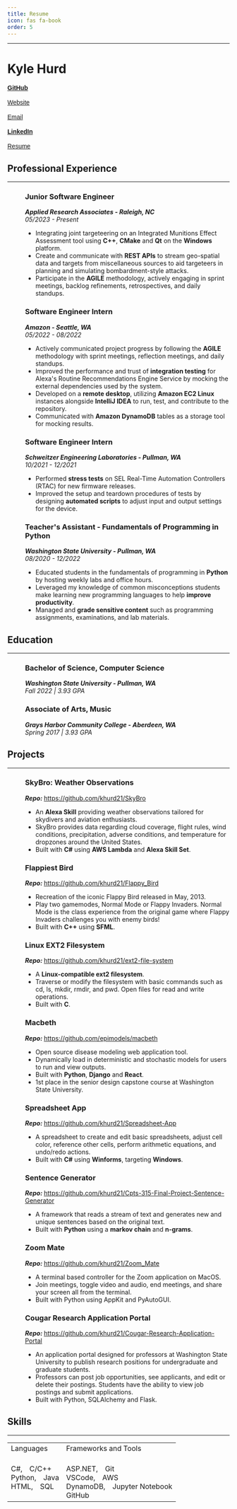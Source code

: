 ```yaml
---
title: Resume
icon: fas fa-book
order: 5
---
```


---

# Kyle Hurd

<!-- Links -->

<div>
  <div class="fab fa-github">
    <a
      style="font-family: Arial, sans-serif;"
      href="https://github.com/khurd21"
      target="_blank"
      rel="noopener noreferrer"
      > <b>GitHub</b></a>
  </div>
  &emsp;
  <div class="fas fa-globe">
    <a
      style="font-family: Arial, sans-serif;"
      href="https://khurd21.github.io"
      target="_blank"
      rel="noopener noreferrer"
      > Website</a>
  </div>
  &emsp;
  <div class="fas fa-envelope">
    <a
      style="font-family: Arial, sans-serif;"
      href="mailto:kyle.hurd@wsu.edu"
      target="_blank"
      rel="noopener noreferrer"
      > Email</a>
  </div>
  &emsp;
  <div class="fab fa-linkedin">
    <a
      style="font-family: Arial, sans-serif;"
      href="https://www.linkedin.com/in/kyle-hurd/"
      target="_blank"
      rel="noopener noreferrer"
      > <b>LinkedIn</b></a>
  </div>
  &emsp;
  <div class="fas fa-file-pdf">
    <a
      style="font-family: Arial, sans-serif;"
      href="/assets/resume/Kyle-Hurd-Resume.pdf"
      target="_blank"
      rel="noopener noreferrer"
      > Resume</a>
  </div>
</div>

## Professional Experience

---

<dl>
  <dd>
    <h3>Junior Software Engineer</h3>
    <strong><i>Applied Research Associates - Raleigh, NC</i></strong>
    <br>
    <i>05/2023 - Present</i>
    <ul>
      <li>
        Integrating joint targeteering on an Integrated Munitions Effect Assessment tool using <b>C++</b>,
        <b>CMake</b> and <b>Qt</b> on the <b>Windows</b> platform.
      </li>
      <li>
        Create and communicate with <b>REST APIs</b> to stream geo-spatial data and targets from
        miscellaneous sources to aid targeteers in planning and
        simulating bombardment-style attacks.
      </li>
      <li>
        Participate in the <b>AGILE</b> methodology, actively engaging in sprint meetings, backlog
        refinements, retrospectives, and daily standups.
      </li>
    </ul>
  </dd>
</dl>

<dl>
  <dd>
    <h3>Software Engineer Intern</h3>
    <strong><i>Amazon - Seattle, WA</i></strong>
    <br>
    <i>05/2022 - 08/2022</i>
    <ul>
      <li>
        Actively communicated project progress by following the
        <b>AGILE</b> methodology with sprint meetings, reflection meetings,
        and daily standups.
      </li>
      <li>
        Improved the performance and trust of <b>integration testing</b> for
        Alexa's Routine Recommendations Engine Service by mocking the
        external dependencies used by the system.
      </li>
      <li>
        Developed on a <b>remote desktop</b>, utilizing <b>Amazon EC2 Linux</b>
        instances alongside <b>IntelliJ IDEA</b> to run, test, and contribute
        to the repository.
      </li>
      <li>
        Communicated with <b>Amazon DynamoDB</b> tables as a storage tool for mocking results.
      </li>
    </ul>
  </dd>
</dl>

<dl>
  <dd>
    <h3>Software Engineer Intern</h3>
    <strong><i>Schweitzer Engineering Laboratories - Pullman, WA</i></strong>
    <br>
    <i>10/2021 - 12/2021</i>
    <ul>
      <li>
        Performed <b>stress tests</b> on SEL Real-Time Automation Controllers (RTAC)
        for new firmware releases.
      </li>
      <li>
        Improved the setup and teardown procedures of tests by designing <b>automated scripts</b>
        to adjust input and output settings for the device.
      </li>
    </ul>
  </dd>
</dl>

<dl>
  <dd>
    <h3>Teacher's Assistant - Fundamentals of Programming in Python</h3>
    <strong><i>Washington State University - Pullman, WA</i></strong>
    <br>
    <i>08/2020 - 12/2022</i>
    <ul>
      <li>
        Educated students in the fundamentals of programming in <b>Python</b> by
        hosting weekly labs and office hours.
      </li>
      <li>
        Leveraged my knowledge of common misconceptions students make learning new programming
        languages to help <b>improve productivity</b>.
      </li>
      <li>
        Managed and <b>grade sensitive content</b> such as programming assignments, examinations,
        and lab materials.
      </li>
    </ul>
  </dd>
</dl>

## Education

---

<dl>
  <dd>
    <h3>Bachelor of Science, Computer Science</h3>
    <strong><i>Washington State University - Pullman, WA</i></strong>
    <br>
    <i>Fall 2022 | 3.93 GPA</i>
    <h3>Associate of Arts, Music</h3>
    <strong><i>Grays Harbor Community College - Aberdeen, WA</i></strong>
    <br>
    <i>Spring 2017 | 3.93 GPA</i>
  </dd>
</dl>

## Projects

---

<dl>
  <dd>
    <h3>SkyBro: Weather Observations</h3>
    <strong><b><i>Repo: </i></b></strong>
    <a
      href="https://github.com/khurd21/SkyBro"
      target="_blank"
      >https://github.com/khurd21/SkyBro</a>
    <ul>
      <li>
        An <b>Alexa Skill</b> providing weather observations tailored for skydivers and aviation enthusiasts.
      </li>
      <li>
        SkyBro provides data regarding cloud coverage, flight rules, wind conditions, precipitation, adverse conditions, and temperature for dropzones around the United States.
      </li>
      <li>
        Built with <b>C#</b> using <b>AWS Lambda</b> and <b>Alexa Skill Set</b>.
      </li>
    </ul>
  </dd>
</dl>

<dl>
  <dd>
    <h3>Flappiest Bird</h3>
    <strong><b><i>Repo: </i></b></strong>
    <a
      href="https://github.com/khurd21/Flappy_Bird"
      target="_blank"
      >https://github.com/khurd21/Flappy_Bird</a>
    <ul>
      <li>
        Recreation of the iconic Flappy Bird released in May, 2013.
      </li>
      <li>
        Play two gamemodes, Normal Mode or Flappy Invaders. Normal Mode is
        the class experience from the original game where Flappy Invaders
        challenges you with enemy birds!
      </li>
      <li>
        Built with <b>C++</b> using <b>SFML</b>.
      </li>
    </ul>
  </dd>
</dl>

<dl>
  <dd>
    <h3>Linux EXT2 Filesystem</h3>
    <strong><b><i>Repo: </i></b></strong>
    <a
      href="https://github.com/khurd21/ext2-file-system "
      target="_blank"
      >https://github.com/khurd21/ext2-file-system</a>
    <ul>
      <li>
        A <b>Linux-compatible ext2 filesystem</b>.
      </li>
      <li>
        Traverse or modify the filesystem with basic commands such as cd, ls, mkdir, rmdir, and pwd. Open files for read and write operations.
      </li>
      <li>
        Built with <b>C</b>.
      </li>
    </ul>
  </dd>
</dl>

<dl>
  <dd>
    <h3>Macbeth</h3>
    <strong><b><i>Repo: </i></b></strong>
    <a
      href="https://github.com/epimodels/macbeth"
      target="_blank"
      >https://github.com/epimodels/macbeth</a>
    <ul>
      <li>
        Open source disease modeling web application tool.
      </li>
      <li>
        Dynamically load in deterministic and stochastic models for users to run
        and view outputs.
      </li>
      <li>
        Built with <b>Python</b>, <b>Django</b> and <b>React</b>.
      </li>
      <li>
        1st place in the senior design capstone course at Washington State University.
      </li>
    </ul>
  </dd>
</dl>

<dl>
  <dd>
    <h3>Spreadsheet App</h3>
    <strong><b><i>Repo: </i></b></strong>
    <a
      href="https://github.com/khurd21/Spreadsheet-App"
      target="_blank"
      >https://github.com/khurd21/Spreadsheet-App</a>
    <ul>
      <li>
        A spreadsheet to create and edit basic spreadsheets, adjust cell color, reference
        other cells, perform arithmetic equations, and undo/redo actions.
      </li>
      <li>
        Built with <b>C#</b> using <b>Winforms</b>, targeting <b>Windows</b>.
      </li>
    </ul>
  </dd>
</dl>

<dl>
  <dd>
    <h3>Sentence Generator</h3>
    <strong><b><i>Repo: </i></b></strong>
    <a
      href="https://github.com/khurd21/Cpts-315-Final-Project-Sentence-Generator"
      target="_blank"
      >https://github.com/khurd21/Cpts-315-Final-Project-Sentence-Generator</a>
    <ul>
      <li>
        A framework that reads a stream of text and generates new and unique
        sentences based on the original text.
      </li>
      <li>
        Built with <b>Python</b> using a <b>markov chain</b> and <b>n-grams</b>.
      </li>
    </ul>
  </dd>
</dl>

<dl>
  <dd>
    <h3>Zoom Mate</h3>
    <strong><b><i>Repo: </i></b></strong>
    <a
      href="https://github.com/khurd21/Zoom_Mate"
      target="_blank"
      >https://github.com/khurd21/Zoom_Mate</a>
    <ul>
      <li>
        A terminal based controller for the Zoom application on MacOS.
      </li>
      <li>
        Join meetings, toggle video and audio, end meetings, and share your
        screen all from the terminal.
      </li>
      <li>
        Built with Python using AppKit and PyAutoGUI.
      </li>
    </ul>
  </dd>
</dl>

<dl>
  <dd>
    <h3>Cougar Research Application Portal</h3>
    <strong><b><i>Repo: </i></b></strong>
    <a
      href="https://github.com/khurd21/Cougar-Research-Application-Portal"
      target="_blank"
      >https://github.com/khurd21/Cougar-Research-Application-Portal</a>
    <ul>
      <li>
        An application portal designed for professors at Washington State University to
        publish research positions for undergraduate and graduate students.
      </li>
      <li>
        Professors can post job opportunities, see applicants, and edit or delete their postings.
        Students have the ability to view job postings and submit applications.
      </li>
      <li>
        Built with Python, SQLAlchemy and Flask.
      </li>
    </ul>
  </dd>
</dl>

## Skills

---

<table style="border: none; overflow-y: auto;">
  <tr>
    <td>Languages</td>
    <td>Frameworks and Tools</td>
  </tr>
  <tr>
    <td>
      C#,&emsp;C/C++
      <br>Python,&emsp;Java
      <br>HTML,&emsp;SQL
    </td>
    <td>
      <br>ASP.NET,&emsp;Git
      <br>VSCode,&emsp;AWS
      <br>DynamoDB,&emsp;Jupyter Notebook
      <br>GitHub
    </td>
  </tr>
</table>
